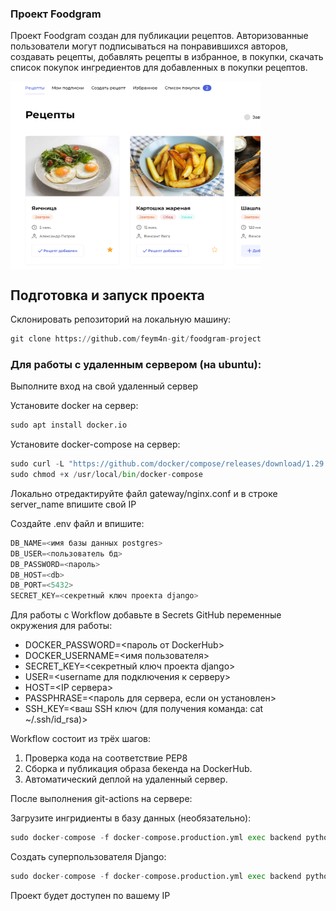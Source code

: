 ### Проект Foodgram

Проект Foodgram создан для публикации рецептов. Авторизованные пользователи могут подписываться на понравившихся авторов, создавать рецепты, добавлять рецепты в избранное, в покупки, скачать список покупок ингредиентов для добавленных в покупки рецептов.

  <img align='center' src="image.png" width="400" height="300">

## Подготовка и запуск проекта
Склонировать репозиторий на локальную машину:
```python
git clone https://github.com/feym4n-git/foodgram-project
```
### Для работы с удаленным сервером (на ubuntu):

Выполните вход на свой удаленный сервер

Установите docker на сервер:
```python
sudo apt install docker.io 
```
Установите docker-compose на сервер:
```python
sudo curl -L "https://github.com/docker/compose/releases/download/1.29.2/docker-compose-$(uname -s)-$(uname -m)" -o /usr/local/bin/docker-compose
sudo chmod +x /usr/local/bin/docker-compose
```
Локально отредактируйте файл gateway/nginx.conf и в строке server_name впишите свой IP

Cоздайте .env файл и впишите:

```python
DB_NAME=<имя базы данных postgres>
DB_USER=<пользователь бд>
DB_PASSWORD=<пароль>
DB_HOST=<db>
DB_PORT=<5432>
SECRET_KEY=<секретный ключ проекта django>

```

Для работы с Workflow добавьте в Secrets GitHub переменные окружения для работы:

- DOCKER_PASSWORD=<пароль от DockerHub>
- DOCKER_USERNAME=<имя пользователя>
- SECRET_KEY=<секретный ключ проекта django>
- USER=<username для подключения к серверу>
- HOST=<IP сервера>
- PASSPHRASE=<пароль для сервера, если он установлен>
- SSH_KEY=<ваш SSH ключ (для получения команда: cat ~/.ssh/id_rsa)>

Workflow состоит из трёх шагов:

1. Проверка кода на соответствие PEP8
2. Сборка и публикация образа бекенда на DockerHub.
3. Автоматический деплой на удаленный сервер.

После выполнения git-actions на сервере:

Загрузите ингридиенты в базу данных (необязательно):

```python
sudo docker-compose -f docker-compose.production.yml exec backend python manage.py loaddata ingridients_new.json
```
Создать суперпользователя Django:
```python
sudo docker-compose -f docker-compose.production.yml exec backend python manage.py createsuperuser
```
Проект будет доступен по вашему IP
